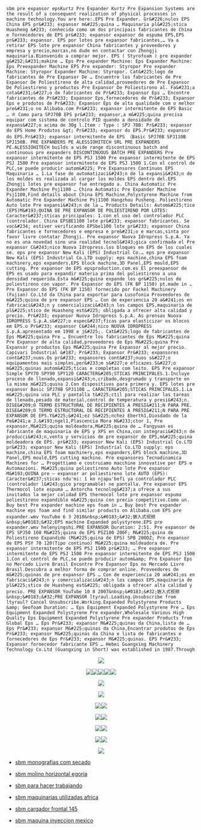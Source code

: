 
```
sbm pre expansor epsKurtz Pre Expander Kurtz Pre Expansion Systems are the result of a consequent realization of physical processes in machine technology.You are here:.EPS Pre Expander. Gr&#226;nulos EPS China EPS pr&#233; expansor m&#225;quina … Maquinaria pl&#225;stica Huasheng &#233; conhecida como um dos principais fabricantes de China e fornecedores de EPS pr&#233; expansor expansor de espuma EPS,EPS pr&#233; expansor. EPS por lotes pre expansor fabricantes,… Va a retirar EPS lote pre expansor China fabricantes y proveedores y empresa y precio,marcas,no dude en contactar con Zhongji maquinaria.Bienvenido a comprar mejor. EPS ( Styrofoam ) pre expander g&#252;&#231;makine … Eps Pre expander Machine: Eps Expander Machine: Eps Preexpander Machine EPS Pre expander: Styropor Pre expander Machine: Styropor Expander Machine: Styropor. Cat&#225;logo de fabricantes de Pre Expansor De … Encuentre los fabricantes de Pre Expansor De Poliestireno de alta calidad,proveedores de Pre Expansor De Poliestireno y productos Pre Expansor De Poliestireno al. Fa&#231;a cota&#231;&#227;o de fabricantes de Pr&#233; Expansor Eps … Encontre fabricantes de Pr&#233; Expansor Eps,fornecedores de Pr&#233; Expansor Eps e produtos de Pr&#233; Expansor Eps de alta qualidade com o melhor pre&#231;o no Alibaba.com Pr&#233; expansor intermitente de EPS Basic … ※ Como para SPJ70B EPS pr&#233; expansor,a m&#225;quina precisa equipar com sistema de controlo PID quando a densidade de expans&#227;o acima de 30g l.Item : Type : SPJ 70B: Pr&#233; expansor do EPS Home Produtos &gt; Pr&#233; expansor do EPS.Pr&#233; expansor do EPS.Pr&#233; expansor intermitente de EPS （Basic SPJ70B SPJ110B SPJ150B. PRE EXPANDERS PE ALESSIOHITECH SRL PRE EXPANDERS PE.ALESSIOHITECH builds a wide range discontinuous batch and continuous pre expanders DISCONTINUOUS BATCH PRE EXPANDERS Pre expansor intermitente de EPS PSJ 1500 Pre expansor intermitente de EPS PSJ 1500 Pre expansor intermitente de EPS PSJ 1500 1.Con el control de PLC,se puede producir autom&#225; Pre Expansores Continuos EPS Maquinaria … 1.La fase de automatizaci&#243;n de la expansi&#243;n de los moldes es realizada al cargar los moldes EPS dentro del.EPS Zhongji lotes pre expansor fue entregado a. China Automatic Pre Expander Machine Psj1100 … China Automatic Pre Expander Machine Psj1100,Find details about China EPS Machine,Polystyrene Machine from Automatic Pre Expander Machine Psj1100 Hangzhou Pusheng. Poliestireno Auto lote Pre expansi&#243;n de la … Products Details: Autom&#225;tico (EPS)M&#193;QUINA DE PRE EXPANSOR DE POLIESTIRENO POR LOTES: Caracter&#237;sticas principales: 1.con el uso del controlador PLC (controlador. China EPSBE1100 lote pr&#233; expansor fabricantes. Se voc&#234; estiver verificando EPSbe1100 lote pr&#233; expansor China fabricantes e fornecedores e empresa e pre&#231;o e marcas,sinta por favor livre contatar Zhongji. Pre expansor Nuova Idropress S.p.A. Ya no es una novedad sino una realidad tecnol&#243;gica confirmada el Pre expansor C&#243;nico Nuova Idropress.los bloques en EPS de los cuales se. eps pre expansor New Kali (EPS) Industrial Co.… eps pre expansor New Kali (EPS) Industrial Co.LTD supply: eps machine,china EPS foam machinery,eps expanders,EPS block machine,3D Panel,EPS mould,EPS cutting. Pre expansor de EPS epsproduction.com.es El preexpansor de EPS es usado para expandir materia prima del poliestireno a una densidad requerida.Esta m&#225;quina expande los gr&#225;nulos de poliestireno con vapor. Pre Expansor do EPS (FK BP 1150) pt.made in … Pre Expansor do EPS (FK BP 1150) fornecido por Fackel Machinery (Fujian) Co.Ltd da China para exportar para Lusofonia Proveedores de m&#225;quina de pre expansor EPS … Con de experiencia 20 a&#241;os en fabricaci&#243;n y comercializaci&#243;n los campos EPS,maquinaria de pl&#225;stico de Huasheng est&#225; obligada a ofrecer alta calidad y precio. Pr&#233; expansor Nuova Idropress S.p.A. As prensas Nuova IDROPRESS S.p.A.s&#227;o espec&#237;ficas para elasticizar os blocos em EPS.o Pr&#233; expansor C&#244;nico NUOVA IDROPRESS S.p.A.apresentado em 1998 e j&#225;. Cat&#225;logo de fabricantes de Eps M&#225;quina Pre … Encuentre los fabricantes de Eps M&#225;quina Pre Expansor de alta calidad,proveedores de Eps M&#225;quina Pre Expansor y productos Eps M&#225;quina Pre Expansor al mejor precio. Capivari Industrial &#187; Pr&#233; Expansor Pr&#233; expansores cont&#237;nuos.Os pr&#233; expansores cont&#237;nuos s&#227;o equipamentos mais simples,por&#233;m s&#227;o eficazes.S&#227;o m&#225;quinas autom&#225;ticas e completas com leito. EPS Pre expansor Simple SPY70 SPY90 SPY120 CARACTER&#205;STICAS PRINCIPALES.1.Incluye proceso de llenado,expansi&#243;n,cribado,desgrumado y transporte en la misma m&#225;quina 2.Con dispositivos para primera y. EPS lotes pre expansor Basic SPJ70B SPJ110B … CARACTER&#205;STICAS PRINCIPALES.1.La m&#225;quina usa PLC y pantalla t&#225;ctil para realizar las tareas de llenado,pesado de material,control de temperatura y presi&#243;n. DISE&#209;O TERMO ESTRUCTURAL DE RECIPIENTES A PRESI&#211;N PARA PRE. DISE&#209;O TERMO ESTRUCTURAL DE RECIPIENTES A PRESI&#211;N PARA PRE EXPANSOR DE EPS.Y&#225;&#241;ez S&#225;nchez Eberth1,Diosdado de la Pe&#241;a J.&#193;ngel1,Plascencia Mora H&#233;ctor 1, Pre expansor,M&#225;quina moldeadora,M&#225;quina de … Fangyuan es fabricante de maquinaria de EPS y XPS en China,con integraci&#243;n de producci&#243;n,venta y servicios de pre expansor de EPS,m&#225;quina moldeadora de EPS. pr&#233; expansor New Kali (EPS) Industrial Co.LTD pr&#233; expansor New Kali (EPS) Industrial Co.LTD supply: eps machine,china EPS foam machinery,eps expanders,EPS block machine,3D Panel,EPS mould,EPS cutting machine. Pre expansores Tecnodinamica Machines for … Progettiamo e costruiamo macchine innovative per EPS e Automazioni. M&#225;quina poliestireno Auto lote Pre expansor M&#193;QUINA pre — expansor ar poliestireno lote AUTO (EPS): Caracter&#237;sticas ndu'mi: 1 ko njapu'befi ya controlador PLC (controlador l&#243;gico programable) ne pantalla. Pre expansor EPS Thermocol lote espuma … Antorcha tecnolog&#237;a ofrece a sus invitados la mejor calidad EPS thermocol lote pre expansor espuma poliestireno expandible m&#225;quina con precio competitivo.Como un. Buy best Pre expander machine eps foam in … Buy best Pre expander machine eps foam and find similar products on Alibaba.com EPS pre expander.wmv YouTube 6 3 2010&nbsp;&#0183;&#32;嵌入式视频&nbsp;&#0183;&#32;EPS machine Expanded polystyrene.EPS pre expander.wmv helenyingshi.PRE EXPANSOR Duration: 2:51. Pre expansor de EPS SPJ50 160 M&#225;quina de EPS PSZ100 200F; M&#225;quina de Poliestireno Expandido (M&#225;quina de EPS) SPB 200DZ; Pre expansor de EPS PSY 70 120(Tipo continuo) M&#225;quina moldeadora de. Pre expansor intermitente de EPS PSJ 1500 pr&#233; … Pre expansor intermitente de EPS PSJ 1500 Pre expansor intermitente de EPS PSJ 1500 1.Con el control de PLC,se puede producir autom&amp; Pre Expansor Eps no Mercado Livre Brasil Encontre Pre Expansor Eps no Mercado Livre Brasil.Descubra a melhor forma de comprar online. Proveedores de m&#225;quinas de pre expansor EPS … Con de experiencia 20 a&#241;os en fabricaci&#243;n y comercializaci&#243;n los campos EPS,maquinaria de pl&#225;stico de Huasheng est&#225; obligada a ofrecer alta calidad y precio. PRE EXPANSOR YouTube 10 8 2007&nbsp;&#0183;&#32;嵌入式视频&nbsp;&#0183;&#32;PRE EXPANSOR ltyraul.Loading.Unsubscribe from ltyraul? Cancel Unsubscribe.Working.Expanded Polystyrene Products &amp; Geofoam Duration: … Eps Equipment Expanded Polystyrene Pre … Eps Equipment Expanded Polystyrene Pre expander,Wholesale Various High Quality Eps Equipment Expanded Polystyrene Pre expander Products from Global Eps … Eps Pr&#233; expansor M&#225;quinas da China,lista de … Eps Pr&#233; expansor M&#225;quinas da China,Encontrar produtos de Eps Pr&#233; expansor M&#225;quinas da China e lista de fabricantes e fornecedores de Eps Pr&#233; expansor M&#225;quinas. EPS Pr&#233; Expansor fornecedor fabricante EPS … Hebei Guangxing Machinery Technology Co.Ltd (Guangxing in Short) was established in 1987.Through 
```

<div align="center">

<a href="https://es-crusher.shibang-china.com/github&k=sbm+pre+expansor+eps"><img src="https://static.shibang-china.com/es/crusher/logo.jpg"></a>

<a href="https://es-crusher.shibang-china.com/github&k=sbm+pre+expansor+eps"><img src="https://static.shibang-china.com/es/crusher/index.jpg"></a><a href="https://es-crusher.shibang-china.com/material.htmlgithub&k=sbm+pre+expansor+eps"><img src="https://static.shibang-china.com/es/crusher/material.jpg"></a><a href="https://es-crusher.shibang-china.com/application.htmlgithub&k=sbm+pre+expansor+eps"><img src="https://static.shibang-china.com/es/crusher/application.jpg"></a><a href="https://es-crusher.shibang-china.com/aboutus.htmlgithub&k=sbm+pre+expansor+eps"><img src="https://static.shibang-china.com/es/crusher/aboutus.jpg"></a><a href="https://es-crusher.shibang-china.com/contact.htmlgithub&k=sbm+pre+expansor+eps"><img src="https://static.shibang-china.com/es/crusher/contact.jpg"></a>

<a href="https://es-crusher.shibang-china.com/github&k=sbm+pre+expansor+eps"><img src="https://static.shibang-china.com/es/crusher/banner.jpg"></a>

<a href="https://swt.shibang-china.com/github&k=sbm+pre+expansor+eps"><img src="https://static.shibang-china.com/es/crusher/text.jpg"></a>

<a href="https://swt.shibang-china.com/github&k=sbm+pre+expansor+eps"><img src="https://static.shibang-china.com/es/crusher/chat.jpg"></a><a href="https://es-crusher.shibang-china.com/contact.htmlgithub&k=sbm+pre+expansor+eps"><img src="https://static.shibang-china.com/es/crusher/message.jpg"></a>

<a href="https://es-crusher.shibang-china.com/products/pe.htmlgithub&k=sbm+pre+expansor+eps"><img src="https://static.shibang-china.com/es/crusher/pe.jpg"></a><a href="https://es-crusher.shibang-china.com/products/pf.htmlgithub&k=sbm+pre+expansor+eps"><img src="https://static.shibang-china.com/es/crusher/pf.jpg"></a>

<a href="https://es-crusher.shibang-china.com/products/hpt.htmlgithub&k=sbm+pre+expansor+eps"><img src="https://static.shibang-china.com/es/crusher/hpt.jpg"></a><a href="https://es-crusher.shibang-china.com/products/vsi.htmlgithub&k=sbm+pre+expansor+eps"><img src="https://static.shibang-china.com/es/crusher/vsi.jpg"></a>

<a href="https://es-crusher.shibang-china.com/products/klv.htmlgithub&k=sbm+pre+expansor+eps"><img src="https://static.shibang-china.com/es/crusher/klv.jpg"></a><a href="https://es-crusher.shibang-china.com/products/portable.htmlgithub&k=sbm+pre+expansor+eps"><img src="https://static.shibang-china.com/es/crusher/portable.jpg"></a>

<a href="https://swt.shibang-china.com/github&k=sbm+pre+expansor+eps"><img src="https://static.shibang-china.com/es/crusher/case.jpg"></a>

</div>


* [sbm monografias com secado](sbm%20monografias%20com%20secado.md)

* [sbm molino horizontal egoria](sbm%20molino%20horizontal%20egoria.md)

* [sbm para hacer trabajando](sbm%20para%20hacer%20trabajando.md)

* [sbm maquinarias utilizadas africa](sbm%20maquinarias%20utilizadas%20africa.md)

* [sbm cargador frontal 145](sbm%20cargador%20frontal%20145.md)

* [sbm maquina inyeccion mexico](sbm%20maquina%20inyeccion%20mexico.md)